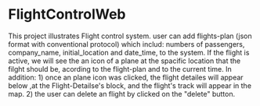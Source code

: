 # FlightControlWeb

This project illustrates Flight control system. user can add flights-plan (json format with conventional protocol) which includ: numbers of passengers, company_name, initial_location and date_time,  to the system.
If the flight is active, we will see the an icon of a plane at the spacific location that the filght should be, acording to the flight-plan and to the current time.
In addition: 1) once an plane icon was clicked, the flight detailes will appear below ,at the Flight-Detailse's block, and the flight's track will appear in the map.
             2) the user can delete an flight by clicked on the "delete" button.
  
